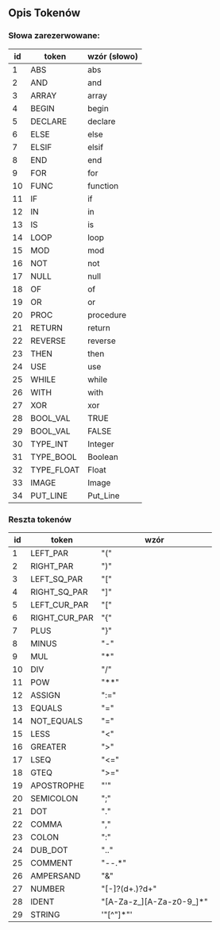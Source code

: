 ## Opis Tokenów

### Słowa zarezerwowane:
id | token | wzór (słowo)
---|-------|---------------
1 | ABS | abs
2 | AND | and
3 | ARRAY | array
4 | BEGIN | begin
5 | DECLARE | declare
6 | ELSE | else
7 | ELSIF | elsif
8 | END | end
9 | FOR | for
10 | FUNC | function
11 | IF | if
12 | IN | in
13 | IS | is
14 | LOOP | loop
15 | MOD | mod
16 | NOT | not
17 | NULL | null
18 | OF | of
19 | OR | or
20 | PROC | procedure
21 | RETURN | return
22 | REVERSE | reverse
23 | THEN | then
24 | USE | use
25 | WHILE | while
26 | WITH | with
27 | XOR | xor
28 | BOOL_VAL | TRUE
29 | BOOL_VAL | FALSE
30 | TYPE_INT | Integer
31 | TYPE_BOOL | Boolean
32 | TYPE_FLOAT | Float
33 | IMAGE | Image
34 | PUT_LINE | Put_Line

### Reszta tokenów
id | token | wzór
---|-------|----------
1 | LEFT_PAR | "("
2 | RIGHT_PAR | ")"
3 | LEFT_SQ_PAR | "["
4 | RIGHT_SQ_PAR | "]"
5 | LEFT_CUR_PAR | "["
6 | RIGHT_CUR_PAR | "{"
7 | PLUS | "}"
8 | MINUS | "-"
9 | MUL | "*"
10 | DIV | "/"
11 | POW | "**"
12 | ASSIGN | ":="
13 | EQUALS | "="
14 | NOT_EQUALS | "\="
15 | LESS | "<"
16 | GREATER | ">"
17 | LSEQ | "<="
18 | GTEQ | ">="
19 | APOSTROPHE | "'"
20 | SEMICOLON | ";"
21 | DOT | "."
22 | COMMA | ","
23 | COLON | ":"
24 | DUB_DOT | ".."
25 | COMMENT | "--.*"
26 | AMPERSAND | "&"
27 | NUMBER | "[-]?(d+.)?d+"
28 | IDENT | "[A-Za-z_][A-Za-z0-9_]*"
29 | STRING | '"[^"]*"'